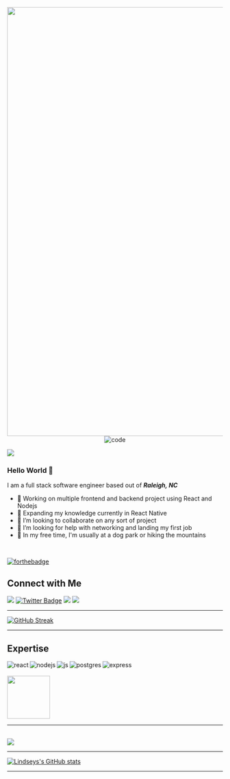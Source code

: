 <img src="https://user-images.githubusercontent.com/25946305/149823586-4e6823c5-97cd-4fed-8aa8-5e6f7903b6fe.jpg" width=1000>

<div id="header" align="center">
<img src="https://media4.giphy.com/media/hqU2KkjW5bE2v2Z7Q2/giphy.gif?cid=790b7611c6ef3c562ba78cc992190fd534e0fa51b08630e2&rid=giphy.gif&ct=ts" alt="code">
</div>

![](https://komarev.com/ghpvc/?username=codelikeagirl29&color=blueviolet)


### Hello World 👋
I am a full stack software engineer based out of ***Raleigh, NC***
- 🔭 Working on multiple frontend and backend project using React and Nodejs
- 🌱 Expanding my knowledge currently in React Native
- 👯 I’m looking to collaborate on any sort of project
- 🤔 I’m looking for help with networking and landing my first job
- 🐶 In my free time, I'm usually at a dog park or hiking the mountains
<br>

[![forthebadge](https://forthebadge.com/images/badges/built-with-love.svg)](https://forthebadge.com)
## Connect with Me
<a href="https://www.linkedin.com/in/lindsey-howard"><img src="https://img.shields.io/badge/linkedin-%230077B5.svg?&style=for-the-badge&logo=linkedin&logoColor=white"></a>
  <a href="https://twitter.com/dev_lindseyk"><img src="https://img.shields.io/badge/Twitter-blue?style=for-the-badge&logo=twitter&logoColor=white" alt="Twitter Badge"/></a>
<a href="https://stackoverflow.com/users/14072521/lindsey"><img src="https://img.shields.io/badge/stack%20overflow-FE7A16?logo=stack-overflow&logoColor=white&style=for-the-badge"></a>
<a href="https://www.facebook.com/codelikeagirl91"><img src="https://img.shields.io/badge/facebook-%231877F2.svg?&style=for-the-badge&logo=facebook&logoColor=white"></a>

---

[![GitHub Streak](https://github-readme-streak-stats.herokuapp.com/?user=CodeLikeAGirl29)](https://git.io/streak-stats)

---

## Expertise
<p>
<img align="left" alt="react" src="https://img.shields.io/badge/react%20-%2320232a.svg?&style=for-the-badge&logo=react&logoColor=%2361DAFB" />
<img align="left" alt="nodejs" src="https://img.shields.io/badge/node.js%20-%2343853D.svg?&style=for-the-badge&logo=node.js&logoColor=white" />
<img align="left" alt="js" src="https://img.shields.io/badge/JavaScript-F7DF1E?style=for-the-badge&logo=javascript&logoColor=black" />
<img align="left" alt="postgres" src="https://img.shields.io/badge/postgres-%23316192.svg?&style=for-the-badge&logo=postgresql&logoColor=white" />
<img align="left" alt="express" src="https://img.shields.io/badge/Express.js-000000?style=for-the-badge&logo=express&logoColor=white" />
<br>
  <br>
  
<img src="https://user-images.githubusercontent.com/25946305/149823995-93f5e982-97fd-4c20-b096-dec039e8905b.png" height="100">
<br>
  
---
  
<br>
  
  <img src="https://github-readme-stats.vercel.app/api/top-langs?username=codelikeagirl29&layout=compact"/>
  
---

[![Lindseys's GitHub stats](https://github-readme-stats.vercel.app/api?username=codelikeagirl29)](https://github.com/codelikeagirl29/github-readme-stats)

  ---
  
  <!-- My Machine: ![](https://img.shields.io/badge/Windows-ASUS_Zenbook_Duo-0078D6?style=for-the-badge&logo=windows&logoColor=white) -->
